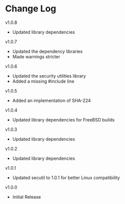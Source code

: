 # Change Log

v1.0.8

- Updated library dependencies

v1.0.7

- Updated the dependency libraries
- Made warnings stricter

v1.0.6

- Updated the security utilities library
- Added a missing #include line

v1.0.5

- Added an implementation of SHA-224

v1.0.4

- Updated library dependencies for FreeBSD builds

v1.0.3

- Updated library dependencies

v1.0.2

- Updated library dependencies

v1.0.1

- Updated secutil to 1.0.1 for better Linux compatibility

v1.0.0

- Initial Release
